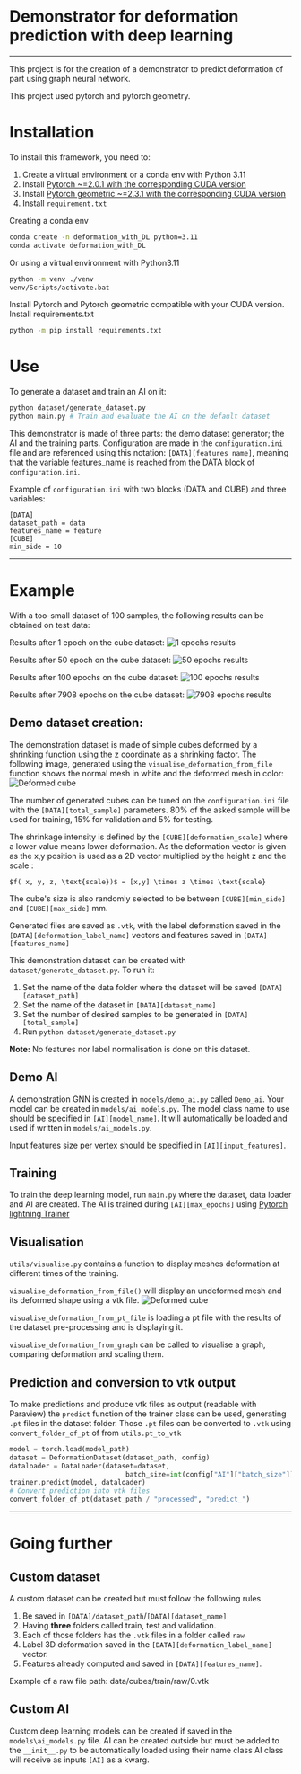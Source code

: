 # Demonstrator for deformation prediction with deep learning

----

This project is for the creation of a demonstrator to predict deformation of part using graph neural network.

This project used pytorch and pytorch geometry.


# Installation
To install this framework, you need to:
1. Create a virtual environment or a conda env with Python 3.11
2. Install [Pytorch ~=2.0.1 with the corresponding CUDA version](https://pytorch.org/get-started/locally/)
3. Install [Pytorch geometric ~=2.3.1 with the corresponding CUDA version](https://pytorch-geometric.readthedocs.io/en/latest/install/installation.html)
5. Install `requirement.txt`

Creating a conda env
```bash
conda create -n deformation_with_DL python=3.11
conda activate deformation_with_DL
```
Or using a virtual environment with Python3.11
```bash
python -m venv ./venv
venv/Scripts/activate.bat
```
Install Pytorch and Pytorch geometric compatible with your CUDA version.
Install requirements.txt

```bash
python -m pip install requirements.txt
```

# Use
To generate a dataset and train an AI on it:
```bash
python dataset/generate_dataset.py
python main.py # Train and evaluate the AI on the default dataset
```

This demonstrator is made of three parts: the demo dataset generator; the AI and the training parts.
Configuration are made in the `configuration.ini` file and are referenced using this notation:
`[DATA][features_name]`, meaning that the variable features_name is reached from the DATA block of `configuration.ini`.

Example of `configuration.ini` with two blocks (DATA and CUBE) and three variables:

```
[DATA]
dataset_path = data
features_name = feature
[CUBE]
min_side = 10
```
----
# Example

With a too-small dataset of 100 samples, the following results can be obtained on test data:

Results after 1 epoch on the cube dataset:
![1 epochs results](imgs/results1epochs.JPG "1 epochs results")

Results after 50 epoch on the cube dataset:
![50 epochs results](imgs/results50epochs.JPG "50 epochs results")

Results after 100 epochs on the cube dataset:
![100 epochs results](imgs/results100epochs.JPG "100 epochs results")

Results after 7908 epochs on the cube dataset:
![7908 epochs results](imgs/results7908epochs.JPG "7908 epochs results")


## Demo dataset creation:
The demonstration dataset is made of simple cubes deformed by a shrinking function using the z coordinate as a shrinking
factor.
The following image, generated using the `visualise_deformation_from_file` function shows the normal mesh in white and
the deformed mesh in color:
![Deformed cube](imgs/generated_deformation.jpg "Deformed cube")

The number of generated cubes can be tuned on the `configuration.ini` file with the 
`[DATA][total_sample]` parameters. 
80% of the asked sample will be used for training, 15% for validation and 5% for testing.

The shrinkage intensity is defined by the `[CUBE][deformation_scale]` where a lower value means lower deformation.
As the deformation vector is given as the x,y position is used as a 2D vector multiplied by the height z and the scale :

`$f( x, y, z, \text{scale})$ = [x,y] \times z \times \text{scale}`

The cube's size is also randomly selected to be between `[CUBE][min_side]` and `[CUBE][max_side]` mm.

Generated files are saved as `.vtk`, with the label deformation saved in the `[DATA][deformation_label_name]` vectors 
and features saved in `[DATA][features_name]`


This demonstration dataset can be created with `dataset/generate_dataset.py`. 
To run it:
1. Set the name of the data folder where the dataset will be saved `[DATA][dataset_path]`
2. Set the name of the dataset in `[DATA][dataset_name]`
3. Set the number of desired samples to be generated in `[DATA][total_sample]`
4. Run `python dataset/generate_dataset.py`


**Note:** No features nor label normalisation is done on this dataset.

## Demo AI

A demonstration GNN is created in `models/demo_ai.py` called `Demo_ai`.
Your model can be created in `models/ai_models.py`.
The model class name to use should be specified in `[AI][model_name]`.
It will automatically be loaded and used if written in `models/ai_models.py`.

Input features size per vertex should be specified in `[AI][input_features]`.

## Training

To train the deep learning model, run `main.py` where the dataset, data loader and AI are created.
The AI is trained during `[AI][max_epochs]` using [Pytorch lightning Trainer](https://lightning.ai/docs/pytorch/stable/common/trainer.html)

## Visualisation

`utils/visualise.py` contains a function to display meshes deformation at different times of the training.

`visualise_deformation_from_file()` will display an undeformed mesh and its deformed shape using a vtk file.
![Deformed cube](imgs/generated_deformation.jpg "Deformed cube")

`visualise_deformation_from_pt_file` is loading a pt file with the results of the dataset pre-processing and is displaying it.

`visualise_deformation_from_graph` can be called to visualise a graph, comparing deformation and scaling them.


## Prediction and conversion to vtk output

To make predictions and produce vtk files as output (readable with Paraview) the `predict` function of the trainer
class can be used, generating `.pt` files in the dataset folder.
Those `.pt` files can be converted to `.vtk` using `convert_folder_of_pt` of from `utils.pt_to_vtk`


```python
model = torch.load(model_path)
dataset = DeformationDataset(dataset_path, config)
dataloader = DataLoader(dataset=dataset,
                             batch_size=int(config["AI"]["batch_size"]))
trainer.predict(model, dataloader)
# Convert prediction into vtk files
convert_folder_of_pt(dataset_path / "processed", "predict_")
```

----
# Going further

## Custom dataset

A custom dataset can be created but must follow the following rules
1. Be saved in `[DATA]/dataset_path`/`[DATA][dataset_name]`
2. Having **three** folders called train, test and validation.
3. Each of those folders has the `.vtk` files in a folder called `raw`
4. Label 3D deformation saved in the `[DATA][deformation_label_name]` vector.
5. Features already computed and saved in `[DATA][features_name]`.

Example of a raw file path: data/cubes/train/raw/0.vtk

## Custom AI

Custom deep learning models can be created if saved in the `models\ai_models.py` file.
AI can be created outside but must be added to the `__init__.py` to be automatically loaded using their name class
AI class will receive as inputs `[AI]` as a kwarg.

